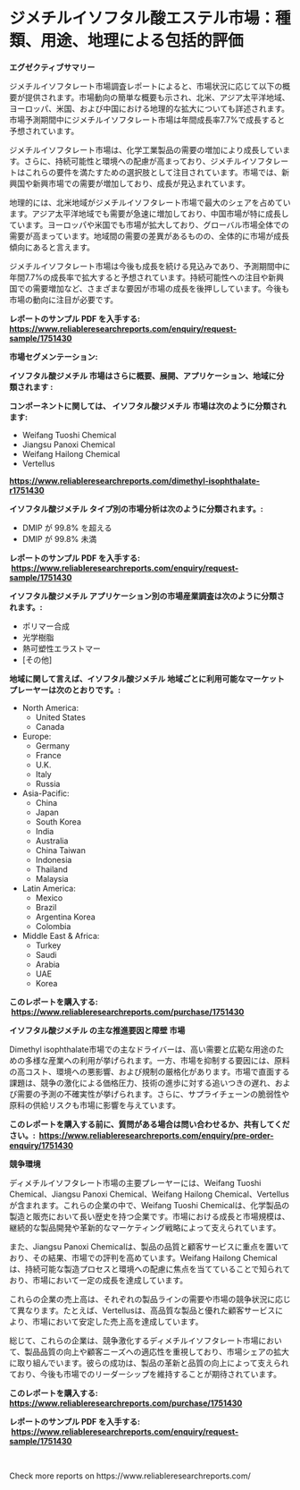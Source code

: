 <p><h1>ジメチルイソフタル酸エステル市場：種類、用途、地理による包括的評価</h1></p><p><strong>エグゼクティブサマリー</strong></p>
<p><p>ジメチルイソフタレート市場調査レポートによると、市場状況に応じて以下の概要が提供されます。市場動向の簡単な概要も示され、北米、アジア太平洋地域、ヨーロッパ、米国、および中国における地理的な拡大についても詳述されます。市場予測期間中にジメチルイソフタレート市場は年間成長率7.7%で成長すると予想されています。</p><p>ジメチルイソフタレート市場は、化学工業製品の需要の増加により成長しています。さらに、持続可能性と環境への配慮が高まっており、ジメチルイソフタレートはこれらの要件を満たすための選択肢として注目されています。市場では、新興国や新興市場での需要が増加しており、成長が見込まれています。</p><p>地理的には、北米地域がジメチルイソフタレート市場で最大のシェアを占めています。アジア太平洋地域でも需要が急速に増加しており、中国市場が特に成長しています。ヨーロッパや米国でも市場が拡大しており、グローバル市場全体での需要が高まっています。地域間の需要の差異があるものの、全体的に市場が成長傾向にあると言えます。</p><p>ジメチルイソフタレート市場は今後も成長を続ける見込みであり、予測期間中に年間7.7%の成長率で拡大すると予想されています。持続可能性への注目や新興国での需要増加など、さまざまな要因が市場の成長を後押ししています。今後も市場の動向に注目が必要です。</p></p>
<p><strong>レポートのサンプル PDF を入手する: <a href="https://www.reliableresearchreports.com/enquiry/request-sample/1751430">https://www.reliableresearchreports.com/enquiry/request-sample/1751430</a></strong></p>
<p><strong>市場セグメンテーション:</strong></p>
<p><strong> イソフタル酸ジメチル 市場はさらに概要、展開、アプリケーション、地域に分類されます :</strong></p>
<p><strong>コンポーネントに関しては、 イソフタル酸ジメチル 市場は次のように分類されます: &nbsp;</strong></p>
<p><ul><li>Weifang Tuoshi Chemical</li><li>Jiangsu Panoxi Chemical</li><li>Weifang Hailong Chemical</li><li>Vertellus</li></ul></p>
<p><strong><a href="https://www.reliableresearchreports.com/dimethyl-isophthalate-r1751430">https://www.reliableresearchreports.com/dimethyl-isophthalate-r1751430</a></strong></p>
<p><strong> イソフタル酸ジメチル タイプ別の市場分析は次のように分類されます。:</strong></p>
<p><ul><li>DMIP が 99.8% を超える</li><li>DMIP が 99.8% 未満</li></ul></p>
<p><strong>レポートのサンプル PDF を入手する: &nbsp;<a href="https://www.reliableresearchreports.com/enquiry/request-sample/1751430">https://www.reliableresearchreports.com/enquiry/request-sample/1751430</a></strong></p>
<p><strong> イソフタル酸ジメチル アプリケーション別の市場産業調査は次のように分類されます。:</strong></p>
<p><ul><li>ポリマー合成</li><li>光学樹脂</li><li>熱可塑性エラストマー</li><li>[その他]</li></ul></p>
<p><strong>地域に関して言えば、イソフタル酸ジメチル 地域ごとに利用可能なマーケットプレーヤーは次のとおりです。:</strong></p>
<p><ul>
    <li>
        North America:
        <ul>
            <li>United States</li>
            <li>Canada</li>
        </ul>
    </li>
    <li>
        Europe:
        <ul>
            <li>Germany</li>
            <li>France</li>
            <li>U.K.</li>
            <li>Italy</li>
            <li>Russia</li>
        </ul>
    </li>
    <li>
        Asia-Pacific:
        <ul>
            <li>China</li>
            <li>Japan</li>
            <li>South Korea</li>
            <li>India</li>
            <li>Australia</li>
            <li>China Taiwan</li>
            <li>Indonesia</li>
            <li>Thailand</li>
            <li>Malaysia</li>
        </ul>
    </li>
    <li>
        Latin America:
        <ul>
            <li>Mexico</li>
            <li>Brazil</li>
            <li>Argentina Korea</li>
            <li>Colombia</li>
        </ul>
    </li>
    <li>
        Middle East & Africa:
        <ul>
            <li>Turkey</li>
            <li>Saudi</li>
            <li>Arabia</li>
            <li>UAE</li>
            <li>Korea</li>
        </ul>
    </li>
    </ul></p>
<p><strong>このレポートを購入する: &nbsp;<a href="https://www.reliableresearchreports.com/purchase/1751430">https://www.reliableresearchreports.com/purchase/1751430</a></strong></p>
<p><strong>イソフタル酸ジメチル の主な推進要因と障壁 市場</strong></p>
<p><p>Dimethyl isophthalate市場での主なドライバーは、高い需要と広範な用途のための多様な産業への利用が挙げられます。一方、市場を抑制する要因には、原料の高コスト、環境への悪影響、および規制の厳格化があります。市場で直面する課題は、競争の激化による価格圧力、技術の進歩に対する追いつきの遅れ、および需要の予測の不確実性が挙げられます。さらに、サプライチェーンの脆弱性や原料の供給リスクも市場に影響を与えています。</p></p>
<p><strong>このレポートを購入する前に、質問がある場合は問い合わせるか、共有してください。:&nbsp; <a href="https://www.reliableresearchreports.com/enquiry/pre-order-enquiry/1751430">https://www.reliableresearchreports.com/enquiry/pre-order-enquiry/1751430</a></strong></p>
<p><strong>競争環境</strong></p>
<p><p>ディメチルイソフタレート市場の主要プレーヤーには、Weifang Tuoshi Chemical、Jiangsu Panoxi Chemical、Weifang Hailong Chemical、Vertellusが含まれます。これらの企業の中で、Weifang Tuoshi Chemicalは、化学製品の製造と販売において長い歴史を持つ企業です。市場における成長と市場規模は、継続的な製品開発や革新的なマーケティング戦略によって支えられています。</p><p>また、Jiangsu Panoxi Chemicalは、製品の品質と顧客サービスに重点を置いており、その結果、市場での評判を高めています。Weifang Hailong Chemicalは、持続可能な製造プロセスと環境への配慮に焦点を当てていることで知られており、市場において一定の成長を達成しています。</p><p>これらの企業の売上高は、それぞれの製品ラインの需要や市場の競争状況に応じて異なります。たとえば、Vertellusは、高品質な製品と優れた顧客サービスにより、市場において安定した売上高を達成しています。</p><p>総じて、これらの企業は、競争激化するディメチルイソフタレート市場において、製品品質の向上や顧客ニーズへの適応性を重視しており、市場シェアの拡大に取り組んでいます。彼らの成功は、製品の革新と品質の向上によって支えられており、今後も市場でのリーダーシップを維持することが期待されています。</p></p>
<p><strong>このレポートを購入する: &nbsp; <a href="https://www.reliableresearchreports.com/purchase/1751430">https://www.reliableresearchreports.com/purchase/1751430</a></strong></p>
<p><strong>レポートのサンプル PDF を入手する: &nbsp;<a href="https://www.reliableresearchreports.com/enquiry/request-sample/1751430">https://www.reliableresearchreports.com/enquiry/request-sample/1751430</a></strong><strong></strong></p>
<p>&nbsp;</p>
<p>Check more reports on https://www.reliableresearchreports.com/</p>